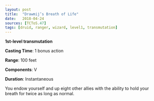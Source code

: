 ```yaml
---
layout: post
title:  "Drawmij’s Breath of Life"
date:   2018-04-24
sources: [TCToS.47]
tags: [druid, ranger, wizard, level1, transmutation]
---
```


**1st-level transmutation**

**Casting Time**: 1 bonus action

**Range**: 100 feet

**Components**: V

**Duration**: Instantaneous

You endow yourself and up eight other allies with the ability to hold your breath for twice as long as normal.